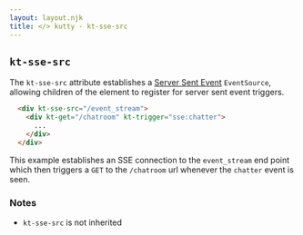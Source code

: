 ```yaml
---
layout: layout.njk
title: </> kutty - kt-sse-src
---
```


## `kt-sse-src`

The `kt-sse-src` attribute establishes a [Server Sent Event](https://developer.mozilla.org/en-US/docs/Web/API/Server-sent_events/Using_server-sent_events)
`EventSource`, allowing children of the element to register for server sent event triggers.

```html
  <div kt-sse-src="/event_stream">
    <div kt-get="/chatroom" kt-trigger="sse:chatter">
      ...
    </div>
  </div>
```

This example establishes an SSE connection to the `event_stream` end point which then triggers
a `GET` to the `/chatroom` url whenever the `chatter` event is seen.

### Notes

* `kt-sse-src` is not inherited
